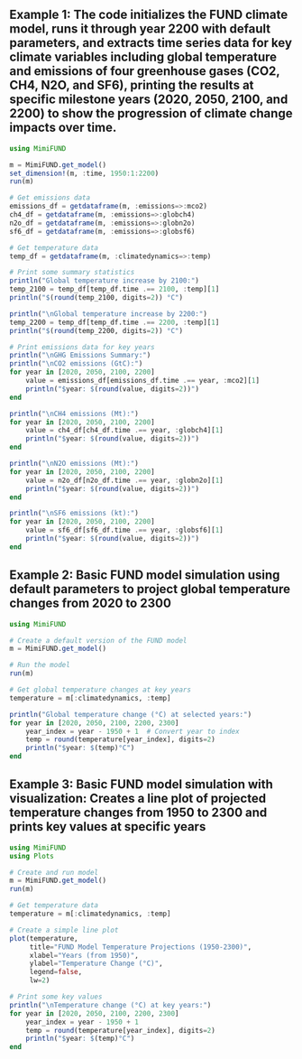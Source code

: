 ## Example 1: The code initializes the FUND climate model, runs it through year 2200 with default parameters, and extracts time series data for key climate variables including global temperature and emissions of four greenhouse gases (CO2, CH4, N2O, and SF6), printing the results at specific milestone years (2020, 2050, 2100, and 2200) to show the progression of climate change impacts over time.

```julia
using MimiFUND

m = MimiFUND.get_model()
set_dimension!(m, :time, 1950:1:2200)
run(m)

# Get emissions data
emissions_df = getdataframe(m, :emissions=>:mco2)
ch4_df = getdataframe(m, :emissions=>:globch4)
n2o_df = getdataframe(m, :emissions=>:globn2o)
sf6_df = getdataframe(m, :emissions=>:globsf6)

# Get temperature data
temp_df = getdataframe(m, :climatedynamics=>:temp)

# Print some summary statistics
println("Global temperature increase by 2100:")
temp_2100 = temp_df[temp_df.time .== 2100, :temp][1]
println("$(round(temp_2100, digits=2)) °C")

println("\nGlobal temperature increase by 2200:")
temp_2200 = temp_df[temp_df.time .== 2200, :temp][1]
println("$(round(temp_2200, digits=2)) °C")

# Print emissions data for key years
println("\nGHG Emissions Summary:")
println("\nCO2 emissions (GtC):")
for year in [2020, 2050, 2100, 2200]
    value = emissions_df[emissions_df.time .== year, :mco2][1]
    println("$year: $(round(value, digits=2))")
end

println("\nCH4 emissions (Mt):")
for year in [2020, 2050, 2100, 2200]
    value = ch4_df[ch4_df.time .== year, :globch4][1]
    println("$year: $(round(value, digits=2))")
end

println("\nN2O emissions (Mt):")
for year in [2020, 2050, 2100, 2200]
    value = n2o_df[n2o_df.time .== year, :globn2o][1]
    println("$year: $(round(value, digits=2))")
end

println("\nSF6 emissions (kt):")
for year in [2020, 2050, 2100, 2200]
    value = sf6_df[sf6_df.time .== year, :globsf6][1]
    println("$year: $(round(value, digits=2))")
end
```


## Example 2: Basic FUND model simulation using default parameters to project global temperature changes from 2020 to 2300

```julia
using MimiFUND

# Create a default version of the FUND model
m = MimiFUND.get_model()

# Run the model
run(m)

# Get global temperature changes at key years
temperature = m[:climatedynamics, :temp]

println("Global temperature change (°C) at selected years:")
for year in [2020, 2050, 2100, 2200, 2300]
    year_index = year - 1950 + 1  # Convert year to index
    temp = round(temperature[year_index], digits=2)
    println("$year: $(temp)°C")
end
```


## Example 3: Basic FUND model simulation with visualization: Creates a line plot of projected temperature changes from 1950 to 2300 and prints key values at specific years

```julia
using MimiFUND
using Plots

# Create and run model
m = MimiFUND.get_model()
run(m)

# Get temperature data
temperature = m[:climatedynamics, :temp]

# Create a simple line plot
plot(temperature, 
     title="FUND Model Temperature Projections (1950-2300)",
     xlabel="Years (from 1950)",
     ylabel="Temperature Change (°C)",
     legend=false,
     lw=2)

# Print some key values
println("\nTemperature change (°C) at key years:")
for year in [2020, 2050, 2100, 2200, 2300]
    year_index = year - 1950 + 1
    temp = round(temperature[year_index], digits=2)
    println("$year: $(temp)°C")
end
```
